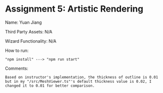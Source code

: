 # Assignment 5: Artistic Rendering

Name: Yuan Jiang

Third Party Assets: N/A

Wizard Functionality: N/A

How to run:

    "npm install" ---> "npm run start"

Comments:

    Based on instructor's implementation, the thickness of outline is 0.01 but in my "/src/MeshViewer.ts"'s default thickness value is 0.02, I changed it to 0.01 for better comparison.

